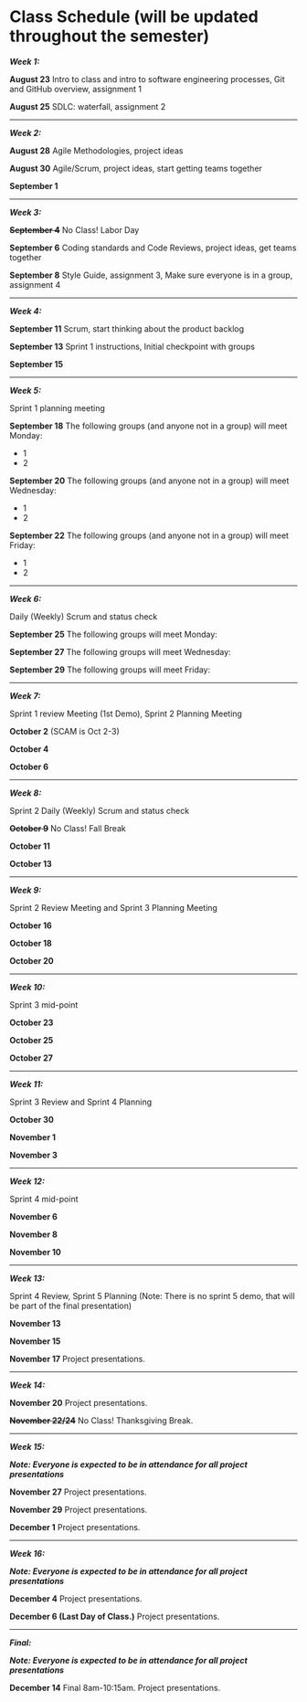 # Class Schedule (will be updated throughout the semester)

***Week 1:***

**August 23** Intro to class and intro to software engineering processes, Git and GitHub overview, assignment 1

**August 25** SDLC: waterfall, assignment 2 

---
***Week 2:***

**August 28** Agile Methodologies, project ideas

**August 30** Agile/Scrum, project ideas, start getting teams together

**September 1** 

---
***Week 3:***

**~~September 4~~** No Class! Labor Day

**September 6** Coding standards and Code Reviews, project ideas, get teams together 

**September 8** Style Guide, assignment 3, Make sure everyone is in a group, assignment 4

---
***Week 4:***

**September 11** Scrum, start thinking about the product backlog

**September 13** Sprint 1 instructions, Initial checkpoint with groups

**September 15**

---
***Week 5:*** 

Sprint 1 planning meeting

**September 18** The following groups (and anyone not in a group) will meet Monday:
- 1
- 2


**September 20** The following groups (and anyone not in a group) will meet Wednesday:
- 1
- 2

**September 22** The following groups (and anyone not in a group) will meet Friday:
- 1
- 2

---
***Week 6:***

Daily (Weekly) Scrum and status check

**September 25** The following groups will meet Monday:

**September 27** The following groups will meet Wednesday:

**September 29** The following groups will meet Friday:

---
***Week 7:***

Sprint 1 review Meeting (1st Demo), Sprint 2 Planning Meeting

**October 2** (SCAM is Oct 2-3)

**October 4** 

**October 6**

---
***Week 8:***

Sprint 2 Daily (Weekly) Scrum and status check

**~~October 9~~** No Class! Fall Break

**October 11**

**October 13**

---
***Week 9:***

Sprint 2 Review Meeting and Sprint 3 Planning Meeting

**October 16**

**October 18**

**October 20**

---
***Week 10:***

Sprint 3 mid-point

**October 23**

**October 25**

**October 27**

---
***Week 11:***

Sprint 3 Review and Sprint 4 Planning

**October 30**

**November 1**

**November 3**

---
***Week 12:***

Sprint 4 mid-point 

**November 6** 

**November 8** 

**November 10**

---
***Week 13:***

Sprint 4 Review, Sprint 5 Planning (Note: There is no sprint 5 demo, that will be part of the final presentation)

**November 13** 

**November 15**

**November 17** Project presentations.

---
***Week 14:***

**November 20** Project presentations.

**~~November 22/24~~** No Class! Thanksgiving Break.



---
***Week 15:***

***Note: Everyone is expected to be in attendance for all project presentations***

**November 27** Project presentations.

**November 29** Project presentations.

**December 1** Project presentations.

---
***Week 16:***

***Note: Everyone is expected to be in attendance for all project presentations***

**December 4** Project presentations.

**December 6 (Last Day of Class.)** Project presentations.

---
***Final:***

***Note: Everyone is expected to be in attendance for all project presentations***

**December 14** Final 8am-10:15am. Project presentations.

